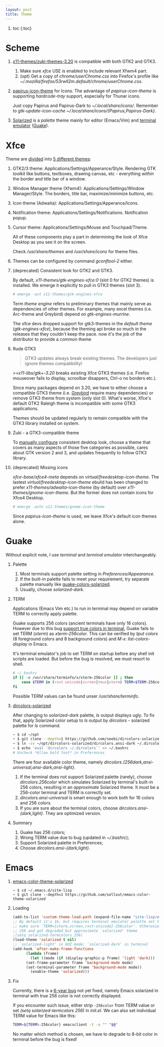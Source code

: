 ```yaml
---
layout: post
title: Theme
---
```


1. toc
{:toc}

# Scheme

1. [x11-themes/zuki-themes-3.20](https://github.com/lassekongo83/zuki-themes/tree/3.20) is compatible with both GTK2 and GTK3.
   1. Make sure *xfce* USE is enabled to include relevant Xfwm4 part.
   2. (opt) Get a copy of *chrome/userChrome.css* into Firefox's profile like *~/.mozilla/firefox/53rwll2m.default/chrome/userChrome.css*.
2. [papirus-icon-theme](https://github.com/PapirusDevelopmentTeam/papirus-icon-theme) for Icons. The advantage of *papirus-icon-theme* is supporting *hardcode-tray* support, especially for Thunar icons.

   Just copy Papirus and Papirus-Dark to *~/.local/share/icons/*. Remember to *gtk-update-icon-cache ~/.loca/share/icons/{Papirus,Papirus-Dark}*.
3. [Solarized](http://ethanschoonover.com/solarized) is a *palette* theme mainly for editor (Emacs/Vim) and [terminal emulator](http://www.wanglifeng.info/sysadmin/solarized-color-scheme.html) ([Guake](https://github.com/Guake/guake)).

# Xfce

Theme are [divided](https://forum.xfce.org/viewtopic.php?id=8787) into [5 different themes](https://wiki.xfce.org/howto/install_new_themes):

1. GTK2/3 theme: Applications/Settings/Apperance/Style. Rendering GTK *toolkit* like buttons, textboxes, drawing canvas, etc - everything *within* the border and title bar of a window.
2. Window Manager theme (Xfwm4): Applications/Settings/Window Manager/Style. The borders, title bar, maximize/minimize buttons, etc.
3. Icon theme (Adwaita): Applications/Settings/Apperance/Icons.
4. Notification theme: Applications/Settings/Notifications. Notification popup.
5. Cursor theme:  Applications/Settings/Mouse and Touchpad/Theme.

   All of these components play a part in determining the *look* of Xfce Desktop as you see it on the screen.

   Check */usr/share/themes* and */usr/share/icons* for theme files.
6. Themes can be configured by command *gconftool-2* either.
7. (deprecated) Consistent look for GTK2 and GTK3.

   By default, *x11-themes/gtk-engines-xfce:0* (slot 0 for GTK2 themes) is installed. We emerge it explicitly to pull in GTK3 themes (slot 3).

   ```bash
   # emerge -avt x11-themes/gtk-engines-xfce
   ```

   Term *theme engine* refers to preliminary themes that mainly serve as dependencies of other themes. For example, many excel themes (i.e. Arc-theme and Greybird) depend on *gtk-engines-murrine*.

   The xfce devs dropped support for gtk3-themes in the *default theme* (*gtk-engines-xfce*), because the theming api broke so much in the releases that they couldn't keep the pace. now it's the job of the distributor to provide a common theme
8. Rude GTK3

   >GTK3 updates always break existing themes. The developers just ignore themes compatibility!

   *>=x11-libs/gtk+-3.20* breaks existing Xfce GTK3 themes (i.e. Firefox mouseover fails to display, scroolbar disappers, Ctrl-o no borders etc.).

   Since many packages depend on 3.20, we have to either choose a compatible GTK3 theme (i.e. [Greybird](https://wiki.gentoo.org/wiki/Xfce#Greybird_theme) require many dependencies) or remove GTK3 theme from system (only slot 0). What's worse, Xfce's default GTK2 Raleigh theme is incompatible with some GTK3 applications.

   Themes should be updated regularly to remain compatible with the GTK3 library installed on system.
9. Zuki - a GTK3-compatible theme

   To [manually configure](https://wiki.xfce.org/howto/install_new_themes) consistent desktop look, choose a theme that covers as many aspects of those five categories as possible, cares about GTK version 2 and 3, and updates frequently to follow GTK3 library.
9. (deprecated) Missing icons

   *xfce-base/xfce4-meta* depends on *virtual/freedesktop-icon-theme*. The lastest *virtual/freedesktop-icon-theme* ebuild has been changed to prefer *x11-themes/adwaita-icon-theme* (by default) over *x11-themes/gnome-icon-theme*. But the former does not contain icons for Xfce4 Desktop.

   ```bash
   # emerge -avtn x11-themes/gnome-icon-theme
   ```

   Since *papirus-icon-theme* is used, we leave Xfce's default icon themes alone.

# Guake

Without explicit note, I use *terminal* and *terminal emulator* interchangeably.

1. Palette
   1. Most terminals support palette setting in *Preferences/Appearance*.
   2. If the built-in palette fails to meet your requirement, try separate palette manually like [guake-colors-solarized](https://github.com/coolwanglu/guake-colors-solarized).
   3. Usually, choose *solarized-dark*.
2. TERM

   Applications (Emacs Vim etc.) to run in terminal may depend on variable TERM to correctly apply palette.

   Guake supports 256 colors (ancient terminals have only 16 colors). However due to this bug [support true colors in terminal](https://github.com/Guake/guake/issues/772), Guake fails to set TERM (*xterm*) as *xterm-256color*. This can be verified by *tput colors* (8 foreground colors and 8 background colors) and *M-x: list-colors-display* in Emacs.

   It's terminal emulator's job to set TERM on startup before any shell init scripts are loaded. But before the bug is resolved, we must resort to shell.

   ```bash
   # ~/.bashrc
   if [[ -e /usr/share/terminfo/x/xterm-256color ]] ; then
       case $TERM in (rxvt-unicode|screen|tmux|xterm) TERM=$TERM-256color;; esac
   fi
   ```

   Possible TERM values can be found unser */usr/share/terminfo*.
3. [dircolors-solarized](https://github.com/seebi/dircolors-solarized)

   After changing to *solarized-dark* palette, *ls* output displays ugly. To fix that, apply Solarized color setup to *ls* output by *dircolors* - solarized palette for *ls* command.

   ```bash
   ~ $ cd ~/opt
   ~ $ git clone --depth=1 https://github.com/seebi/dircolors-solarized
   ~ $ ln -sv ~/opt/dircolors-solarized/dircolors.ansi-dark ~/.dircolors
   ~ $ echo 'eval `dircolors ~/.dircolors`' >> ~/.bashrc
   # Uncheck *Allow bold font* in Preferences
   ```

   There are four available color theme, namely *dircolors.{256dark,ansi-universal,ansi-dark,ansi-light}*.

   1. If the terminal does not support Solarized palette (rarely), choose *dircolors.256color* which simulates Solarized by terminal's built-in 256 colors, resulting in an *approximate* Solarized theme. It must be a 256-color terminal and TERM is correctly set.
   2. *dircolors.ansi-universal* is smart enough to work both for 16 colors and 256 colors.
   3. If you are sure about the terminal colors, choose *dircolors.ansi-{dark,light}*. They are optimized version.
 4. Summary
    1. Guake has 256 colors;
    2. Wrong TERM value due to bug (updated in *~/.bashrc*);
    3. Support Solarized palette in Preferences;
    4. Choose *dircolors.ansi-{dark,light}*.

# Emacs

1. [emacs-color-theme-solarized](https://github.com/sellout/emacs-color-theme-solarized)

   ```
   ~ $ cd ~/.emacs.d/site-lisp
   ~ $ git clone --depth=1 https://github.com/sellout/emacs-color-theme-solarized
   ```

2. Loading

   ```lisp
   (add-to-list 'custom-theme-load-path (expand-file-name "site-lisp/emacs-color-theme-solarized" user-emacs-directory))
   ;; By default it's 16, but requires terminal emulator palette set to `solarized' and
   ;; make sure `TERM={xterm,screen,rxvt-unicode}-256color'. Otherwsie set to
   ;; 256 and got degraded but approximate `solarized' theme
   ;(setq solarized-termcolors 256)
   (load-theme 'solarized t nil)
   ;; `solarized-light' in GUI mode; `solarized-dark' in terminal
   (add-hook 'after-make-frame-functions
	     (lambda (frame)
	       (let ((mode (if (display-graphic-p frame) 'light 'dark)))
		 (set-frame-parameter frame 'background-mode mode)
		 (set-terminal-parameter frame 'background-mode mode))
	       (enable-theme 'solarized)))
   ```

3. Fix

   Currently, there is a [6-year bug](https://github.com/bbatsov/solarized-emacs/issues/18) not yet fixed, namely Emacs solarized in terminal with true 256 color is not correctly displayed.

   If you encounter such issue, either strip `-256color` from TERM value or set *(setq solarized-termcolors 256)* in *init.el*. We can also set individual TERM value for Emacs like this:

   ```bash
   TERM=${TERM%-256color} emacsclient -t -a "" "$@"
   ```

   No matter which method is chosen, we have to degrade to 8-bit color in terminal before the bug is fixed!
